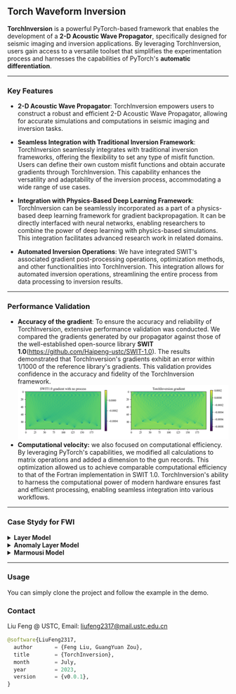 <!--
 * @Author: LiuFeng(USTC) : liufeng2317@mail.ustc.edu.cn
 * @Date: 2023-07-03 11:16:43
 * @LastEditors: LiuFeng
 * @LastEditTime: 2023-07-14 18:06:57
 * @FilePath: /TorchInversion/README.md
 * @Description: 
 * Copyright (c) 2023 by ${git_name} email: ${git_email}, All Rights Reserved.
-->

## Torch Waveform Inversion
**TorchInversion** is a powerful PyTorch-based framework that enables the development of a **2-D Acoustic Wave Propagator**, specifically designed for seismic imaging and inversion applications. By leveraging TorchInversion, users gain access to a versatile toolset that simplifies the experimentation process and harnesses the capabilities of PyTorch's **automatic differentiation**.

****
### Key Features

* **2-D Acoustic Wave Propagator**: TorchInversion empowers users to construct a robust and efficient 2-D Acoustic Wave Propagator, allowing for accurate simulations and computations in seismic imaging and inversion tasks.

* **Seamless Integration with Traditional Inversion Framework**: TorchInversion seamlessly integrates with traditional inversion frameworks, offering the flexibility to set any type of misfit function. Users can define their own custom misfit functions and obtain accurate gradients through TorchInversion. This capability enhances the versatility and adaptability of the inversion process, accommodating a wide range of use cases.

* **Integration with Physics-Based Deep Learning Framework**: TorchInversion can be seamlessly incorporated as a part of a physics-based deep learning framework for gradient backpropagation. It can be directly interfaced with neural networks, enabling researchers to combine the power of deep learning with physics-based simulations. This integration facilitates advanced research work in related domains.

* **Automated Inversion Operations**: We have integrated SWIT's associated gradient post-processing operations, optimization methods, and other functionalities into TorchInversion. This integration allows for automated inversion operations, streamlining the entire process from data processing to inversion results.

****
### Performance Validation

* **Accuracy of the gradient**: To ensure the accuracy and reliability of TorchInversion, extensive performance validation was conducted. We compared the gradients generated by our propagator against those of the well-established open-source library **SWIT 1.0**(https://github.com/Haipeng-ustc/SWIT-1.0). The results demonstrated that TorchInversion's gradients exhibit an error within 1/1000 of the reference library's gradients. This validation provides confidence in the accuracy and fidelity of the TorchInversion framework.
  ![](./demo/data/01_test_inversion_LayeredModel/2023-07-03-11-36-55.png)
* **Computational velocity:** we also focused on computational efficiency. By leveraging PyTorch's capabilities, we modified all calculations to matrix operations and added a dimension to the gun records. This optimization allowed us to achieve comparable computational efficiency to that of the Fortran implementation in SWIT 1.0. TorchInversion's ability to harness the computational power of modern hardware ensures fast and efficient processing, enabling seamless integration into various workflows.

****
### Case Stydy for FWI

<details>
<summary><strong>Layer Model</strong></summary>

Details of this example can be found in [Layer Model forward](./demo/02_01_forward_LayeredModel.ipynb) and [Layer Model inversion](./demo/02_02_inversion_LayeredModel.ipynb)

* The **true model** and some setting of the model:
<div align="center"><img src="./demo/data/02_LayerModel/AD/model/True/observed_system.png" width=55% ></div>

* The **wavelet** and the **dampling** setting
<div float="left" align="center"><img src="./demo/data/02_LayerModel/AD/model/True/ricker.png" width = 48% style="display: inline-block; vertical-align: middle;"> <img src="./demo/data/02_LayerModel/AD/model/True/damp_global.png" width = 50% style="display: inline-block; vertical-align: middle;"></div>

* **Initial model** and **Gradient** Map of the first iteration
<div align="center"><img src="./demo/data/02_LayerModel/AD/model/Initial/model_init.png" width=50% style="display: inline-block; vertical-align: middle;"> <img src="./demo/data/02_LayerModel/AD/inv/grad/0.png" width = 48% style="display: inline-block; vertical-align: middle;"></div>

* The **inversion result**
<div align="center">
<img src="./demo/data/02_LayerModel/AD/inv/model/inversion.gif" width=80%>
</div>

It is important to note that we have not been particularly careful in adjusting the update parameters and processing the gradients in detail, but there are many details in the FWI work that can greatly improve the effectiveness and efficiency of the inversion

</details>

<details>
<summary><strong>Anomaly Layer Model</strong></summary>

Details of this example can be found in [Layer Anomaly Model forward](./demo/03_01_forward_LayerAnomaly.ipynb) and [Layer Anomaly Model inversion](./demo/03_02_inversion_LayereAnomaly.ipynb)

* The **true model** and some setting of the model:
<div align="center"><img src="./demo/data/03_LayerAnomaly/AD/model/True/observed_system.png" width=55%></div>

* The **wavelet** and the **dampling** setting
<div float="left" align="center"><img src="./demo/data/03_LayerAnomaly/AD/model/True/ricker.png" width = 48% style="display: inline-block; vertical-align: middle;"> <img src="./demo/data/03_LayerAnomaly/AD/model/True/damp_global.png" width = 50% style="display: inline-block; vertical-align: middle;"></div>

* **Initial model** and **Gradient** Map of the first iteration
<div align="center"><img src="./demo/data/03_LayerAnomaly/AD/model/Initial/model_init.png" width=50% style="display: inline-block; vertical-align: middle;"> <img src="./demo/data/03_LayerAnomaly/AD/inv/grad/0.png" width = 45% style="display: inline-block; vertical-align: middle;"></div>

* The **inversion result**
<div align="center">
<img src="./demo/data/03_LayerAnomaly/AD/inv/model/inversion.gif" width=80%>
</div>

</details>


<details>
<summary><strong>Marmousi Model</strong></summary>

Details of this example can be found in [Marmousi Model forward](./demo/04_01_forward_Marmousi2.ipynb) and [Marmousi Model inversion](./demo/04_02_inversion_Marmousi2.ipynb)

* The **true model** and some setting of the model:
<div align="center"><img src="./demo/data/04_Marmousi2/AD_shotInMiddle/model/True/observed_system.png" width=55% ></div>

* The **wavelet** and the **dampling** setting
<div float="left" align="center"><img src="./demo/data/04_Marmousi2/AD_shotInMiddle/model/True/ricker.png" width = 40% style="display: inline-block; vertical-align: middle;"> <img src="./demo/data/04_Marmousi2/AD_shotInMiddle/model/True/damp_global.png" width = 50% style="display: inline-block; vertical-align: middle;"></div>

* **Initial model** and **Gradient** Map of the first iteration
<div align="center"><img src="./demo/data/04_Marmousi2/AD_shotInMiddle/model/Initial/model_init.png" width=40% style="display: inline-block; vertical-align: middle;"> <img src="./demo/data/04_Marmousi2/AD_shotInMiddle/inv/grad/0.png" width = 50% style="display: inline-block; vertical-align: middle;"></div>

* The **inversion result**
<div align="center">
<img src="./demo/data/04_Marmousi2/AD_shotInMiddle/inv/model/inversion.gif" width=60%>
</div>

</details>

****
### Usage
You can simply clone the project and follow the example in the demo.


### Contact
 Liu Feng @ USTC, Email: liufeng2317@mail.ustc.edu.cn

```python
@software{LiuFeng2317,
  author       = {Feng Liu, GuangYuan Zou},
  title        = {TorchInversion},
  month        = July,
  year         = 2023,
  version      = {v0.0.1},
}
```